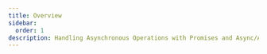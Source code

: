 ```yaml
---
title: Overview
sidebar:
  order: 1
description: Handling Asynchronous Operations with Promises and Async/Await.
---
```

